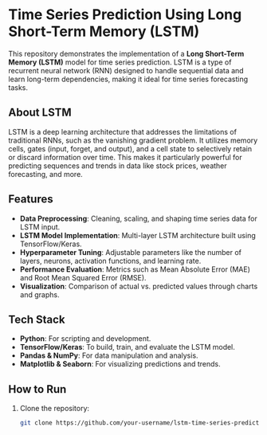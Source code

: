 # Time Series Prediction Using Long Short-Term Memory (LSTM)  

This repository demonstrates the implementation of a **Long Short-Term Memory (LSTM)** model for time series prediction. LSTM is a type of recurrent neural network (RNN) designed to handle sequential data and learn long-term dependencies, making it ideal for time series forecasting tasks.  

## About LSTM  
LSTM is a deep learning architecture that addresses the limitations of traditional RNNs, such as the vanishing gradient problem. It utilizes memory cells, gates (input, forget, and output), and a cell state to selectively retain or discard information over time. This makes it particularly powerful for predicting sequences and trends in data like stock prices, weather forecasting, and more.  

## Features  
- **Data Preprocessing**: Cleaning, scaling, and shaping time series data for LSTM input.  
- **LSTM Model Implementation**: Multi-layer LSTM architecture built using TensorFlow/Keras.  
- **Hyperparameter Tuning**: Adjustable parameters like the number of layers, neurons, activation functions, and learning rate.  
- **Performance Evaluation**: Metrics such as Mean Absolute Error (MAE) and Root Mean Squared Error (RMSE).  
- **Visualization**: Comparison of actual vs. predicted values through charts and graphs.  

## Tech Stack  
- **Python**: For scripting and development.  
- **TensorFlow/Keras**: To build, train, and evaluate the LSTM model.  
- **Pandas & NumPy**: For data manipulation and analysis.  
- **Matplotlib & Seaborn**: For visualizing predictions and trends.  

## How to Run  
1. Clone the repository:  
   ```bash  
   git clone https://github.com/your-username/lstm-time-series-prediction.git  
